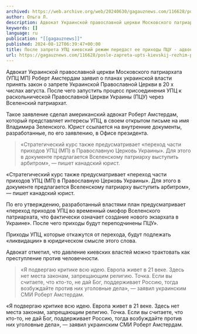 ```yaml
---
archived: https://web.archive.org/web/20240630/gagauznews.com/116628/posle-zapreta-upts-kievskij-rezhim-peredast-ee-prihody-ptsu-advokat.html
author: Ольга Л.
description: Адвокат Украинской православной церкви Московского патриархата (УПЦ МП) Роберт Амстердам заявил о планах украинской власти принять закон о запрете Украинской Православной Церкви в 20 х числах августа. После чего запустить процесс присоединения УПЦ к раскольнической Православной Церкви Украины (ПЦУ) через Вселенский патриархат. Такое заявление сделал американский адвокат Роберт Амстердам, который представляет интересы УПЦ, в своем открытом письме на имя Владимира Зеленского. Юрист ссылается на внутренние документы, разработанные, по его заявлению, в Офисе президента. «Стратегический курс также предусматривает «переход части приходов УПЦ (МП) в Православную Церковь Украины». Для этого в документе предлагается Вселенскому патриарху выступить арбитром», — пишет канадский юрист. По […]
keywords: []
language: ru
publication: "[[gagauznews]]"
published: 2024-08-12T06:39:47+00:00
title: После запрета УПЦ киевский режим передаст ее приходы ПЦУ - адвокат
url: https://gagauznews.com/116628/posle-zapreta-upts-kievskij-rezhim-peredast-ee-prihody-ptsu-advokat.html
---
```


Адвокат Украинской православной церкви Московского патриархата (УПЦ МП) Роберт Амстердам заявил о планах украинской власти принять закон о запрете Украинской Православной Церкви в 20 х числах августа. После чего запустить процесс присоединения УПЦ к раскольнической Православной Церкви Украины (ПЦУ) через Вселенский патриархат.

Такое заявление сделал американский адвокат Роберт Амстердам, который представляет интересы УПЦ, в своем открытом письме на имя Владимира Зеленского. Юрист ссылается на внутренние документы, разработанные, по его заявлению, в Офисе президента.

> «Стратегический курс также предусматривает «переход части приходов УПЦ (МП) в Православную Церковь Украины». Для этого в документе предлагается Вселенскому патриарху выступить арбитром», — пишет канадский юрист.

«Стратегический курс также предусматривает «переход части приходов УПЦ (МП) в Православную Церковь Украины». Для этого в документе предлагается Вселенскому патриарху выступить арбитром», — пишет канадский юрист.

По его утверждению, разработанный властями план предусматривает «переход приходов УПЦ во временный омофор Вселенского патриархата, что фактически означает создание нового экзархата в Украине». После чего приходы будут переподчинены ПЦУ».

Приходы УПЦ, которые откажутся от перехода, будут подлежать «ликвидации» в юридическом смысле этого слова.

Адвокат отметил, что давление киевских властей можно трактовать как преступление против человечности.

> «Я подвергаю критике всю идею. Европа живет в 21 веке. Здесь нет места законам, запрещающим религию. Точка. Если вы считаете, что кто-то, не дай Бог, поддерживает Россию, тогда возбуждайте против них уголовные дела», — заявил украинским СМИ Роберт Амстердам.

«Я подвергаю критике всю идею. Европа живет в 21 веке. Здесь нет места законам, запрещающим религию. Точка. Если вы считаете, что кто-то, не дай Бог, поддерживает Россию, тогда возбуждайте против них уголовные дела», — заявил украинским СМИ Роберт Амстердам.